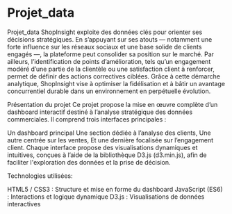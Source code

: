 ﻿# Projet_data
Projet_data
ShopInsight exploite des données clés pour orienter ses décisions stratégiques. En s’appuyant sur ses atouts — notamment une forte influence sur les réseaux sociaux et une base solide de clients engagés —, la plateforme peut consolider sa position sur le marché. Par ailleurs, l’identification de points d’amélioration, tels qu’un engagement modéré d’une partie de la clientèle ou une satisfaction client à renforcer, permet de définir des actions correctives ciblées. Grâce à cette démarche analytique, ShopInsight vise à optimiser la fidélisation et à bâtir un avantage concurrentiel durable dans un environnement en perpétuelle évolution.

Présentation du projet
Ce projet propose la mise en œuvre complète d’un dashboard interactif destiné à l’analyse stratégique des données commerciales. Il comprend trois interfaces principales :

Un dashboard principal
Une section dédiée à l’analyse des clients,
Une autre centrée sur les ventes,
Et une dernière focalisée sur l’engagement client.
Chaque interface propose des visualisations dynamiques et intuitives, conçues à l’aide de la bibliothèque D3.js (d3.min.js), afin de faciliter l'exploration des données et la prise de décision.

Technologies utilisées:

HTML5 / CSS3 : Structure et mise en forme du dashboard
JavaScript (ES6) : Interactions et logique dynamique
D3.js : Visualisations de données interactives
